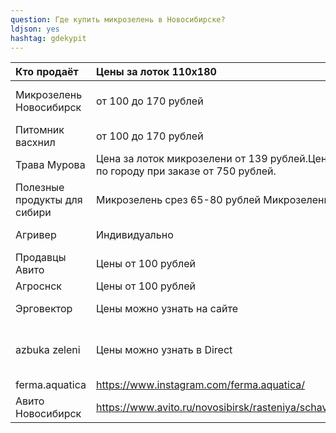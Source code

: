 ```yaml
---
question: Где купить микрозелень в Новосибирске?
ldjson: yes 
hashtag: gdekypit
---
```


| Кто продаёт | Цены за лоток 110х180 | Ассортимент |
| :---    | :-----  | :-----   |
|Микрозелень Новосибирск|	от 100 до 170 рублей| [https://www.instagram.com/mikrogreen_nsk](https://www.instagram.com/mikrogreen_nsk) [https://микрозеленьновосибирск.рф/](https://микрозеленьновосибирск.рф/) |
|Питомник васхнил|	от 100 до 170 рублей|  [https://vashnil.ru/katalog/novosibirsk/mikrozelen/gotovaa-mikrozelen](https://vashnil.ru/katalog/novosibirsk/mikrozelen/gotovaa-mikrozelen) |
|Трава Мурова| Цена за лоток микрозелени от 139 рублей.Цена за 100 грамм зелени от 150 рублей.Доставка по городу при заказе от 750 рублей.| [https://vk.com/travamurava_nsk](https://vk.com/travamurava_nsk)
|Полезные продукты для сибири|Микрозелень срез 65-80 рублей Микрозелень на корню 120 рублей| [https://sibrostok.ru/microzelen](https://sibrostok.ru/microzelen)
|Агривер|Индивидуально| [https://agriver-fresh.ru/flowers/index.html](https://agriver-fresh.ru/flowers/index.html)
|Продавцы Авито| Цены от 100 рублей | [https://www.avito.ru/novosibirsk/produkty_pitaniya/mikrozelen_2437261051](https://www.avito.ru/novosibirsk/produkty_pitaniya/mikrozelen_2437261051)
| Агроснск | Цены от 100 рублей | [https://agross-nsk.ru/](https://agross-nsk.ru/)
| Эрговектор | Цены можно узнать на сайте | [https://www.агровектор.рф/prajs-list.html](https://www.агровектор.рф/prajs-list.html)
| azbuka zeleni | Цены можно узнать в Direct | [https://svoe-rodnoe.ru/fresh/farmers/11315/info](https://svoe-rodnoe.ru/fresh/farmers/11315/info) [https://instagram.com/azbuka_zeleni?igshid=YmMyMTA2M2Y=](https://instagram.com/azbuka_zeleni?igshid=YmMyMTA2M2Y=)
ferma.aquatica | https://www.instagram.com/ferma.aquatica/
Авито Новосибирск | https://www.avito.ru/novosibirsk/rasteniya/schavel_krovavaya_meri_mikrozelen_bazilik_2491780048

